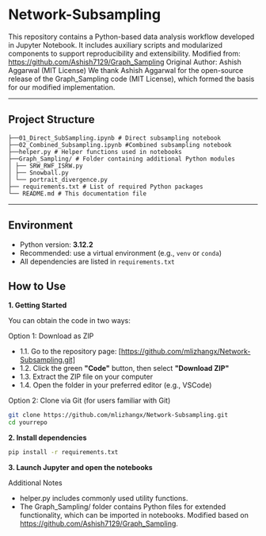 # Network-Subsampling

This repository contains a Python-based data analysis workflow developed in Jupyter Notebook. It includes auxiliary scripts and modularized components to support reproducibility and extensibility.
Modified from: https://github.com/Ashish7129/Graph_Sampling
Original Author: Ashish Aggarwal (MIT License)
We thank Ashish Aggarwal for the open-source release of the Graph_Sampling code (MIT License), which formed the basis for our modified implementation.

---
##  Project Structure
```
├──01_Direct_SubSampling.ipynb # Direct subsampling notebook
├──02_Combined_Subsampling.ipynb #Combined subsampling notebook
├──helper.py # Helper functions used in notebooks
├──Graph_Sampling/ # Folder containing additional Python modules
│ ├── SRW_RWF_ISRW.py
│ ├── Snowball.py
│ └── portrait_divergence.py
├── requirements.txt # List of required Python packages
└── README.md # This documentation file
```
---
##  Environment

- Python version: **3.12.2**
- Recommended: use a virtual environment (e.g., `venv` or `conda`)
- All dependencies are listed in `requirements.txt`

## How to Use
**1. Getting Started**

You can obtain the code in two ways:

Option 1: Download as ZIP

- 1.1. Go to the repository page: [https://github.com/mlizhangx/Network-Subsampling.git]
- 1.2. Click the green **"Code"** button, then select **"Download ZIP"**
- 1.3. Extract the ZIP file on your computer
- 1.4. Open the folder in your preferred editor (e.g., VSCode)

Option 2: Clone via Git (for users familiar with Git)

```bash
git clone https://github.com/mlizhangx/Network-Subsampling.git
cd yourrepo
```

**2. Install dependencies**
```bash
pip install -r requirements.txt
```
**3. Launch Jupyter and open the notebooks**

Additional Notes
- helper.py includes commonly used utility functions.
- The Graph_Sampling/ folder contains Python files for extended functionality, which can be imported in notebooks. Modified based on https://github.com/Ashish7129/Graph_Sampling.



